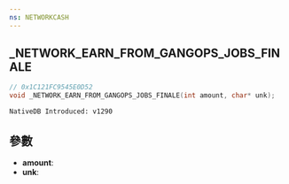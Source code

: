 ```yaml
---
ns: NETWORKCASH
---
```

## _NETWORK_EARN_FROM_GANGOPS_JOBS_FINALE

```c
// 0x1C121FC9545E0D52
void _NETWORK_EARN_FROM_GANGOPS_JOBS_FINALE(int amount, char* unk);
```

```
NativeDB Introduced: v1290
```

## 參數
* **amount**:
* **unk**:
